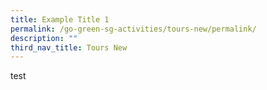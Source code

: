 ```yaml
---
title: Example Title 1
permalink: /go-green-sg-activities/tours-new/permalink/
description: ""
third_nav_title: Tours New
---
```

test